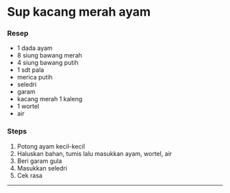 # Sup kacang merah ayam

### Resep
- 1 dada ayam 
- 8 siung bawang merah
- 4 siung bawang putih
- 1 sdt pala
- merica putih
- seledri
- garam
- kacang merah 1 kaleng
- 1 wortel
- air

### Steps
1. Potong ayam kecil-kecil
2. Haluskan bahan, tumis lalu masukkan ayam, wortel, air
3. Beri garam gula 
4. Masukkan seledri
5. Cek rasa

---

